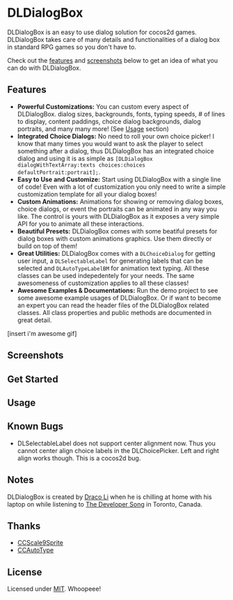 # DLDialogBox

DLDialogBox is an easy to use dialog solution for cocos2d games. DLDialogBox takes care of many details and functionalities of a dialog box in standard RPG games so you don't have to. 

Check out the [features](#features) and [screenshots](#screenshots) below to get an idea of what you can do with DLDialogBox.

## Features

- **Powerful Customizations:** You can custom every aspect of DLDialogBox. dialog sizes, backgrounds, fonts, typing speeds, # of lines to display, content paddings, choice dialog backgrounds, dialog portraits, and many many more! (See [Usage](#usage) section)
- **Integrated Choice Dialogs:** No need to roll your own choice picker! I know that many times you would want to ask the player to select something after a dialog, thus DLDialogBox has an integrated choice dialog and using it is as simple as `[DLDialogBox dialogWithTextArray:texts choices:choices defaultPortrait:portrait];`.
- **Easy to Use and Customize:** Start using DLDialogBox with a single line of code! Even with a lot of customization you only need to write a simple customization template for all your dialog boxes!
- **Custom Animations:** Animations for showing or removing dialog boxes, choice dialogs, or event the portraits can be animated in any way you like. The control is yours with DLDialogBox as it exposes a very simple API for you to animate all these interactions.
- **Beautiful Presets:** DLDialogBox comes with some beatiful presets for dialog boxes with custom animations graphics. Use them directly or build on top of them! 
- **Great Utilities:** DLDialogBox comes with a `DLChoiceDialog` for getting user input, a `DLSelectableLabel` for generating labels that can be selected and `DLAutoTypeLabelBM` for animation text typing. All these classes can be used indepedentely for your needs. The same awesomeness of customization applies to all these classes!
- **Awesome Examples & Documentations:** Run the demo project to see some awesome example usages of DLDialogBox. Or if want to become an expert you can read the header files of the DLDialogBox related classes. All class properties and public methods are documented in great detail.

[insert i'm awesome gif]

## Screenshots

## Get Started

## Usage

## Known Bugs
- DLSelectableLabel does not support center alignment now. Thus you cannot center align choice labels in the DLChoicePicker. Left and right align works though. This is a cocos2d bug.

## Notes
DLDialogBox is created by [Draco Li](http://www.dracoli.com) when he is chilling at home with his laptop on while listening to [The Developer Song](http://www.youtube.com/watch?v=TROd29XFHY0) in Toronto, Canada.

## Thanks
- [CCScale9Sprite](https://github.com/YannickL/CCControlExtension/tree/master/CCControlExtension/CCControl/Utils)
- [CCAutoType](https://github.com/sceresia/CCAutoType)

## License
Licensed under [MIT](http://www.opensource.org/licenses/mit-license.php). Whoopeee!
